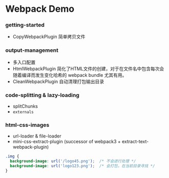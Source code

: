 # Webpack Demo

### getting-started

* CopyWebpackPlugin 简单拷贝文件

### output-management

* 多入口配置
* HtmlWebpackPlugin 简化了HTML文件的创建，对于在文件名中包含每次会随着编译而发生变化哈希的 webpack bundle 尤其有用。
* CleanWebpackPlugin 自动清理打包输出目录


### code-splitting & lazy-loading

* splitChunks
* `externals`


### html-css-images

* url-loader & file-loader
* mini-css-extract-plugin (successor of webpack3 + extract-text-webpack-plugin)

```css
.img {
  background-image: url('/logo45.png');  /* 不会进行处理 */
  background-image: url('logo123.png');  /* 会打包，在当前目录寻找 */
}
```









